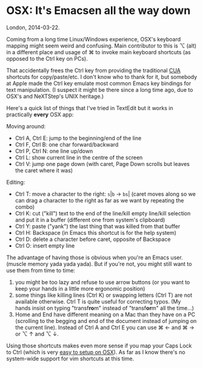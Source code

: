# OSX: It's Emacsen all the way down

London, 2014-03-22.

Coming from a long time Linux/Windows experience, OSX's keyboard
mapping might seem weird and confusing. Main contributor to this is
<span class="key">⌥</span> (alt) in a different place and usage of
<span class="key">⌘</span> to invoke main keyboard shortcuts (as
opposed to the Ctrl key on PCs).

That accidentally frees the <span class="key">Ctrl</span> key from
providing the traditional
[CUA](http://en.wikipedia.org/wiki/IBM_Common_User_Access) shortcuts
for copy/paste/etc. I don't know who to thank for it, but somebody at
Apple made the <span class="key">Ctrl</span> key emulate most common
Emacs key bindings for text manipulation. (I suspect it might be there
since a long time ago, due to OSX's and NeXTStep's UNIX heritage.)

Here's a quick list of things that I've tried in TextEdit but it works
in practically **every** OSX app:

Moving around:

- <span class="key">Ctrl</span> <span class="key">A</span>, <span class="key">Ctrl</span> <span class="key">E</span>: jump to the beginning/end of the line
- <span class="key">Ctrl</span> <span class="key">F</span>, <span class="key">Ctrl</span> <span class="key">B</span>: one char forward/backward
- <span class="key">Ctrl</span> <span class="key">P</span>, <span class="key">Ctrl</span> <span class="key">N</span>: one line up/down
- <span class="key">Ctrl</span> <span class="key">L</span>: show current line in the centre of the screen
- <span class="key">Ctrl</span> <span class="key">V</span>: jump one page down (with caret, <span class="key">Page Down</span> scrolls but leaves the caret where it was)

Editing:

- <span class="key">Ctrl</span> <span class="key">T</span>: move a character to the right: `s`|`b` → `bs`| (caret moves along so we can drag a character to the right as far as we want by repeating the combo)
- <span class="key">Ctrl</span> <span class="key">K</span>: cut ("kill") text to the end of the line/kill empty line/kill selection and put it in a buffer (different one from system's clipboard)
- <span class="key">Ctrl</span> <span class="key">Y</span>: paste ("yank") the last thing that was killed from that buffer
- <span class="key">Ctrl</span> <span class="key">H</span>: <span class="key">Backspace</span> (in Emacs this shortcut is for the help system)
- <span class="key">Ctrl</span> <span class="key">D</span>: delete a character before caret, opposite of <span class="key">Backspace</span>
- <span class="key">Ctrl</span> <span class="key">O</span>: insert empty line

The advantage of having those is obvious when you're an Emacs
user. (muscle memory yada yada yada). But if you're not, you might still
want to use them from time to time:

1. you might be too lazy and refuse to use arrow buttons (or you want to keep your hands in a little more ergonomic position)
2. some things like killing lines (<span class="key">Ctrl</span> <span class="key">K</span>) or swapping letters (<span class="key">Ctrl</span> <span class="key">T</span>) are not available otherwise. <span class="key">Ctrl</span> <span class="key">T</span> is quite useful for correcting typos. (My hands insist on typing "transf**ro**m" instead of "transf**or**m" all the time…)
3. <span class="key">Home</span> and <span class="key">End</span> have different meaning on a Mac than they have on a PC (scrolling to the begging and end of the document instead of jumping on the current line). Instead of <span class="key">Ctrl</span> <span class="key">A</span> and <span class="key">Ctrl</span> <span class="key">E</span> you can use <span class="key">⌘</span> <span class="key">←</span> and <span class="key">⌘</span> <span class="key">→</span> or <span class="key">⌥</span> <span class="key">↑</span> and <span class="key">⌥</span> <span class="key">↓</span>.

Using those shortcuts makes even more sense if you map your <span
class="key">Caps Lock</span> to <span class="key">Ctrl</span> (which
is very [easy to setup on
OSX](http://stackoverflow.com/questions/15435253/how-to-remap-the-caps-lock-key-to-control-in-os-x-10-8)). As
far as I know there's no system-wide support for vim shortcuts at this
time.
